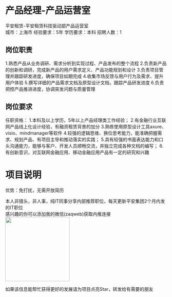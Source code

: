 # 产品经理-产品运营室
平安租赁-平安租赁科技驱动部产品运营室  
城市：上海市 经验要求：5年 学历要求：本科  招聘人数：1

## 岗位职责
1.熟悉产品从业务调研、需求分析到实现过程、产品发布的整个流程
 2.负责新产品的创新和调研，完成新产品的用户需求定义、产品功能规划和设计
 3.负责项目管理并跟踪研发进度，确保项目如期完成
 4.收集市场反馈与用户行为及需求、提升用户体验
 5.撰写详细的产品需求文档及原型设计文档，跟踪产品研发进度
 6.负责把控产品推进进度，协调突发问题与质量管理

## 岗位要求
任职资格：
 1.本科及以上学历，5年以上产品经理类工作经验；
 2.有金融行业互联网产品线上化设计经验，有融资租赁背景的加分
 3.熟练使用原型设计工具axure、visio、mindmanager等软件
 4.较强的逻辑思维、换位思考能力，能准确把握需求、规划产品、有项目主导和推动落实的实践；
 5.具有较强的书面表达能力和口头沟通能力，能够与客户、开发人员顺畅交流，并独立完成各种文档的编写；
 6.有创新意识，对互联网金融应用、移动金融应用产品有一定的研究和兴趣

# 项目说明

优势：免打扰，无需开放简历

本人非猎头，非人事，纯IT同事分享内部推荐职位，每天更新平安集团2个月内发的IT职位  
感兴趣的你可以添加我的微信(zaqweb)获取内推连接  
<img src="https://github.com/zaqweb/PA-IT-JOBS/blob/master/WechatICode.jpeg"  height="200" width="200">

如果该信息能帮忙获得更好的发展请为项目点亮Star，转发给有需要的朋友




